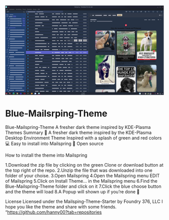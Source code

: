 ![Screenshot](Screenshot_1.png)
# Blue-Mailsrping-Theme

Blue-Mailspring-Theme 
A fresher dark theme inspired by KDE-Plasma Themes 
Summary 
📍 A fresher dark theme inspired by the KDE-Plasma Desktop Environment Theme Inspired with a splash of green and red colors
💻 Easy to install into Mailspring
🎉 Open source 

How to install the theme into Mailspring 

1.Download the zip file by clicking on the green Clone or download button at the top right of the repo.
2.Unzip the file that was downloaded into one folder of your choise.
3.Open Mailspring
4.Open the Mailspring menu EDIT of Mailspring
5.Click on Install Theme... in the Mailspring menu
6.Find the Blue-Mailspring-Theme folder and click on it
7.Click the blue choose button and the theme will load
8.A Popup will shown up if you’re done 🎉 


License 
Licensed under the Mailsping-Theme-Starter by Foundry 376, LLC 
I hope you like the theme and share with some friends. 
“https://github.com/hanny00?tab=repositories
